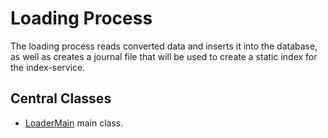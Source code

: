 # Loading Process

The loading process reads converted data and inserts it into the database,
as well as creates a journal file that will be used to create a static index for
the index-service.

## Central Classes

* [LoaderMain](src/main/java/nu/marginalia/loading/LoaderMain.java) main class.